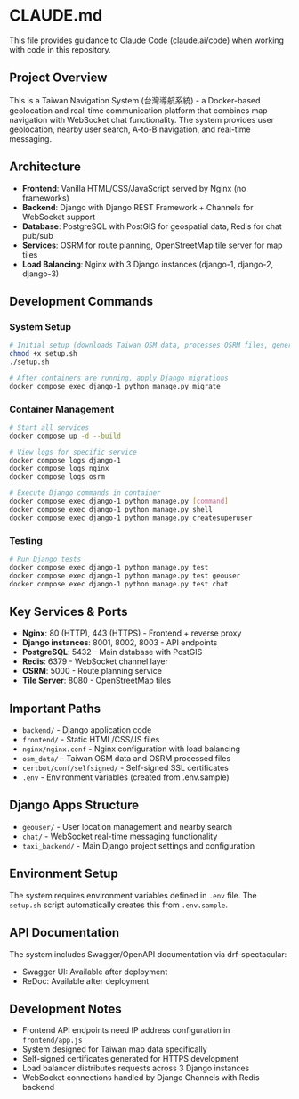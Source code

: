 # CLAUDE.md

This file provides guidance to Claude Code (claude.ai/code) when working with code in this repository.

## Project Overview

This is a Taiwan Navigation System (台灣導航系統) - a Docker-based geolocation and real-time communication platform that combines map navigation with WebSocket chat functionality. The system provides user geolocation, nearby user search, A-to-B navigation, and real-time messaging.

## Architecture

- **Frontend**: Vanilla HTML/CSS/JavaScript served by Nginx (no frameworks)
- **Backend**: Django with Django REST Framework + Channels for WebSocket support
- **Database**: PostgreSQL with PostGIS for geospatial data, Redis for chat pub/sub
- **Services**: OSRM for route planning, OpenStreetMap tile server for map tiles
- **Load Balancing**: Nginx with 3 Django instances (django-1, django-2, django-3)

## Development Commands

### System Setup
```bash
# Initial setup (downloads Taiwan OSM data, processes OSRM files, generates SSL certs)
chmod +x setup.sh
./setup.sh

# After containers are running, apply Django migrations
docker compose exec django-1 python manage.py migrate
```

### Container Management
```bash
# Start all services
docker compose up -d --build

# View logs for specific service
docker compose logs django-1
docker compose logs nginx
docker compose logs osrm

# Execute Django commands in container
docker compose exec django-1 python manage.py [command]
docker compose exec django-1 python manage.py shell
docker compose exec django-1 python manage.py createsuperuser
```

### Testing
```bash
# Run Django tests
docker compose exec django-1 python manage.py test
docker compose exec django-1 python manage.py test geouser
docker compose exec django-1 python manage.py test chat
```

## Key Services & Ports

- **Nginx**: 80 (HTTP), 443 (HTTPS) - Frontend + reverse proxy
- **Django instances**: 8001, 8002, 8003 - API endpoints
- **PostgreSQL**: 5432 - Main database with PostGIS
- **Redis**: 6379 - WebSocket channel layer
- **OSRM**: 5000 - Route planning service
- **Tile Server**: 8080 - OpenStreetMap tiles

## Important Paths

- `backend/` - Django application code
- `frontend/` - Static HTML/CSS/JS files  
- `nginx/nginx.conf` - Nginx configuration with load balancing
- `osm_data/` - Taiwan OSM data and OSRM processed files
- `certbot/conf/selfsigned/` - Self-signed SSL certificates
- `.env` - Environment variables (created from .env.sample)

## Django Apps Structure

- `geouser/` - User location management and nearby search
- `chat/` - WebSocket real-time messaging functionality
- `taxi_backend/` - Main Django project settings and configuration

## Environment Setup

The system requires environment variables defined in `.env` file. The `setup.sh` script automatically creates this from `.env.sample`.

## API Documentation

The system includes Swagger/OpenAPI documentation via drf-spectacular:
- Swagger UI: Available after deployment
- ReDoc: Available after deployment

## Development Notes

- Frontend API endpoints need IP address configuration in `frontend/app.js`
- System designed for Taiwan map data specifically
- Self-signed certificates generated for HTTPS development
- Load balancer distributes requests across 3 Django instances
- WebSocket connections handled by Django Channels with Redis backend